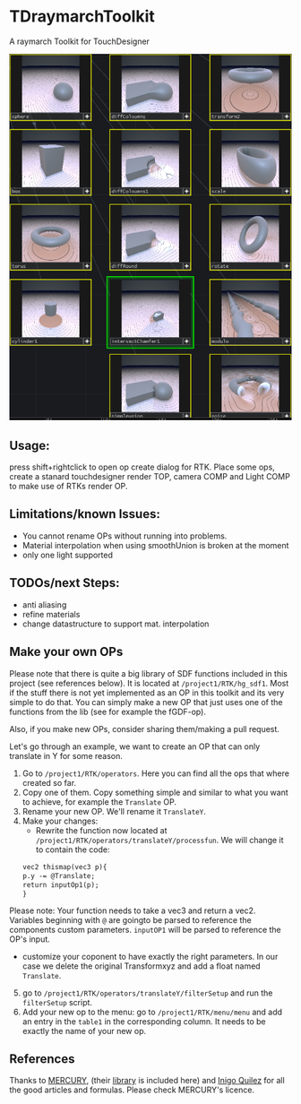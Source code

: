 # TDraymarchToolkit
A raymarch Toolkit for TouchDesigner

![alt text](img.PNG)

## Usage:
press shift+rightclick to open op create dialog for RTK. Place some ops, create a stanard touchdesigner render TOP, camera COMP and Light COMP to make use of RTKs render OP.

## Limitations/known Issues:
- You cannot rename OPs without running into problems.
- Material interpolation when using smoothUnion is broken at the moment
- only one light supported

## TODOs/next Steps:
- anti aliasing
- refine materials
- change datastructure to support mat. interpolation

## Make your own OPs
Please note that there is quite a big library of SDF functions included in this project (see references below). It is located at ```/project1/RTK/hg_sdf1```. Most if the stuff there is not yet implemented as an OP in this toolkit and its very simple to do that. You can simply make a new OP that just uses one of the functions from the lib (see for example the fGDF-op).

Also, if you make new OPs, consider sharing them/making a pull request.

Let's go through an example, we want to create an OP that can only translate in Y for some reason.
1. Go to ```/project1/RTK/operators```. Here you can find all the ops that where created so far. 
2. Copy one of them. Copy something simple and similar to what you want to achieve, for example the ```Translate``` OP.
3. Rename your new OP. We'll rename it ```TranslateY```.
4. Make your changes:
	- Rewrite the function now located at ```/project1/RTK/operators/translateY/processfun```. We will change it to contain the code:
	``` 
	vec2 thismap(vec3 p){
	p.y -= @Translate;
	return inputOp1(p);
	}
	```

Please note: Your function needs to take a vec3 and return a vec2. Variables beginning with ```@``` are goingto be parsed to reference the components custom parameters. ```inputOP1``` will be parsed to reference the OP's input.

- customize your coponent to have exactly the right parameters. In our case we delete the original Transformxyz and add a float named ```Translate```.

5. go to ```/project1/RTK/operators/translateY/filterSetup``` and run the ```filterSetup``` script.
6. Add your new op to the menu: go to ```/project1/RTK/menu/menu``` and add an entry in the ```table1``` in the corresponding column. It needs to be exactly the name of your new op.

## References
Thanks to [MERCURY](http://mercury.sexy), (their [library](http://mercury.sexy/hg_sdf) is included here) and [Inigo Quilez](https://www.iquilezles.org/index.html) for all the good articles and formulas. Please check MERCURY's licence.